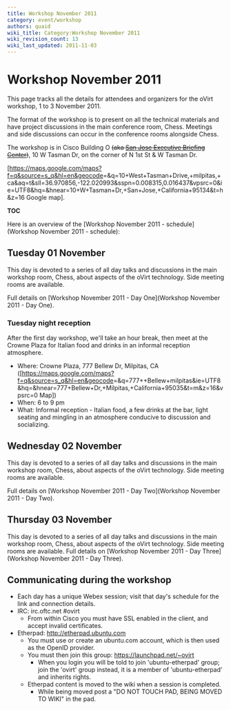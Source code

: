 ```yaml
---
title: Workshop November 2011
category: event/workshop
authors: quaid
wiki_title: Category:Workshop November 2011
wiki_revision_count: 13
wiki_last_updated: 2011-11-03
---
```


# Workshop November 2011

This page tracks all the details for attendees and organizers for the oVirt workshop, 1 to 3 November 2011.

The format of the workshop is to present on all the technical materials and have project discussions in the main conference room, Chess. Meetings and side discussions can occur in the conference rooms alongside Chess.

The workshop is in Cisco Building O ~~(aka [San Jose Executive Briefing Center](http://www.cisco.com/web/about/ac156/sanjose.html))~~, 10 W Tasman Dr, on the corner of N 1st St & W Tasman Dr.

[<https://maps.google.com/maps?f=q&source=s_q&hl=en&geocode>=&q=10+West+Tasman+Drive,+milpitas,+ca&aq=t&sll=36.970856,-122.020993&sspn=0.008315,0.016437&vpsrc=0&ie=UTF8&hq=&hnear=10+W+Tasman+Dr,+San+Jose,+California+95134&t=h&z=16 Google map].

__TOC__

Here is an overview of the [Workshop November 2011 - schedule](Workshop November 2011 - schedule):

## Tuesday 01 November

This day is devoted to a series of all day talks and discussions in the main workshop room, Chess, about aspects of the oVirt technology. Side meeting rooms are available.

Full details on [Workshop November 2011 - Day One](Workshop November 2011 - Day One).

### Tuesday night reception

After the first day workshop, we'll take an hour break, then meet at the Crowne Plaza for Italian food and drinks in an informal reception atmosphere.

*   Where: Crowne Plaza, 777 Bellew Dr, Milpitas, CA ([<https://maps.google.com/maps?f=q&source=s_q&hl=en&geocode>=&q=777++Bellew+milpitas&ie=UTF8&hq=&hnear=777+Bellew+Dr,+Milpitas,+California+95035&t=m&z=16&vpsrc=0 Map])
*   When: 6 to 9 pm
*   What: Informal reception - Italian food, a few drinks at the bar, light seating and mingling in an atmosphere conducive to discussion and socializing.

## Wednesday 02 November

This day is devoted to a series of all day talks and discussions in the main workshop room, Chess, about aspects of the oVirt technology. Side meeting rooms are available.

Full details on [Workshop November 2011 - Day Two](Workshop November 2011 - Day Two).

## Thursday 03 November

This day is devoted to a series of all day talks and discussions in the main workshop room, Chess, about aspects of the oVirt technology. Side meeting rooms are available. Full details on [Workshop November 2011 - Day Three](Workshop November 2011 - Day Three).

## Communicating during the workshop

*   Each day has a unique Webex session; visit that day's schedule for the link and connection details.
*   IRC: irc.oftc.net #ovirt
    -   From within Cisco you must have SSL enabled in the client, and accept invalid certificates.
*   Etherpad: <http://etherpad.ubuntu.com>
    -   You must use or create an ubuntu.com account, which is then used as the OpenID provider.
    -   You must then join this group: <https://launchpad.net/~ovirt>
        -   When you login you will be told to join 'ubuntu-etherpad' group; join the 'ovirt' group instead, it is a member of 'ubuntu-etherpad' and inherits rights.
    -   Etherpad content is moved to the wiki when a session is completed.
        -   While being moved post a "DO NOT TOUCH PAD, BEING MOVED TO WIKI" in the pad.
